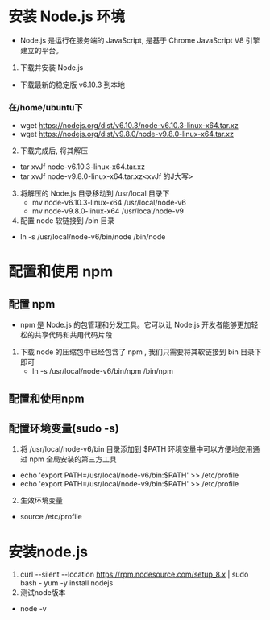 # 安装 Node.js 环境
* Node.js 是运行在服务端的 JavaScript, 是基于 Chrome JavaScript V8 引擎建立的平台。

1. 下载并安装 Node.js
* 下载最新的稳定版 v6.10.3 到本地
 ### 在/home/ubuntu下
 * wget https://nodejs.org/dist/v6.10.3/node-v6.10.3-linux-x64.tar.xz
 * wget https://nodejs.org/dist/v9.8.0/node-v9.8.0-linux-x64.tar.xz
2. 下载完成后, 将其解压
  * tar xvJf node-v6.10.3-linux-x64.tar.xz
  * tar xvJf node-v9.8.0-linux-x64.tar.xz<xvJf  的J大写>
3. 将解压的 Node.js 目录移动到 /usr/local 目录下
   * mv node-v6.10.3-linux-x64 /usr/local/node-v6
   * mv node-v9.8.0-linux-x64 /usr/local/node-v9
4. 配置 node 软链接到 /bin 目录
  * ln -s /usr/local/node-v6/bin/node /bin/node
# 配置和使用 npm
## 配置 npm
* npm 是 Node.js 的包管理和分发工具。它可以让 Node.js 开发者能够更加轻松的共享代码和共用代码片段
1. 下载 node 的压缩包中已经包含了 npm , 我们只需要将其软链接到 bin 目录下即可
   * ln -s /usr/local/node-v6/bin/npm /bin/npm  
## 配置和使用npm
 ## 配置环境变量(sudo -s)
  1. 将 /usr/local/node-v6/bin 目录添加到 $PATH 环境变量中可以方便地使用通过 npm 全局安装的第三方工具
  * echo 'export PATH=/usr/local/node-v6/bin:$PATH' >> /etc/profile
  * echo 'export PATH=/usr/local/node-v9/bin:$PATH' >> /etc/profile
  2. 生效环境变量
   * source /etc/profile



#  安装node.js
1. curl --silent --location https://rpm.nodesource.com/setup_8.x | sudo bash -
yum -y install nodejs
2. 测试node版本
  * node -v